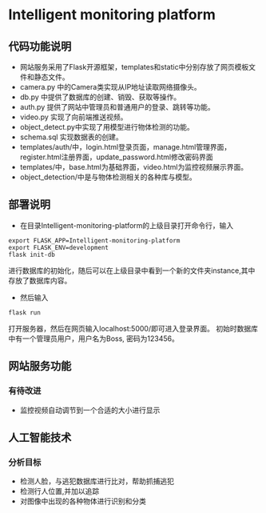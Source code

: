 # Intelligent monitoring platform

## 代码功能说明
- 网站服务采用了Flask开源框架，templates和static中分别存放了网页模板文件和静态文件。
- camera.py 中的Camera类实现从IP地址读取网络摄像头。
- db.py 中提供了数据库的创建、销毁、获取等操作。
- auth.py 提供了网站中管理员和普通用户的登录、跳转等功能。
- video.py 实现了向前端推送视频。
- object_detect.py中实现了用模型进行物体检测的功能。
- schema.sql 实现数据表的创建。
- templates/auth/中，login.html登录页面，manage.html管理界面，register.html注册界面，update_password.html修改密码界面
- templates/中，base.html为基础界面，video.html为监控视频展示界面。
- object_detection/中是与物体检测相关的各种库与模型。

## 部署说明
- 在目录Intelligent-monitoring-platform的上级目录打开命令行，输入
```angular2html
export FLASK_APP=Intelligent-monitoring-platform
export FLASK_ENV=development
flask init-db
```
进行数据库的初始化，随后可以在上级目录中看到一个新的文件夹instance,其中存放了数据库内容。
- 然后输入
```angular2html
flask run
```
打开服务器，然后在网页输入localhost:5000/即可进入登录界面。
初始时数据库中有一个管理员用户，用户名为Boss, 密码为123456。

## 网站服务功能
### 有待改进
- 监控视频自动调节到一个合适的大小进行显示

## 人工智能技术
### 分析目标
- 检测人脸，与逃犯数据库进行比对，帮助抓捕逃犯
- 检测行人位置,并加以追踪
- 对图像中出现的各种物体进行识别和分类

